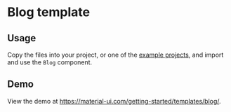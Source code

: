 # Blog template

## Usage

<!-- #default-branch-switch -->

Copy the files into your project, or one of the [example projects](https://github.com/mui-org/material-ui/tree/master/examples), and import and use the `Blog` component.

## Demo

<!-- #default-branch-switch -->

View the demo at https://material-ui.com/getting-started/templates/blog/.